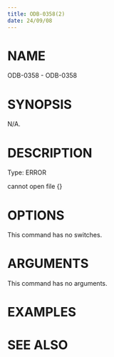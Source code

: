 ```yaml
---
title: ODB-0358(2)
date: 24/09/08
---
```


# NAME

ODB-0358 - ODB-0358

# SYNOPSIS

N/A.

# DESCRIPTION

Type: ERROR

cannot open file {}

# OPTIONS

This command has no switches.

# ARGUMENTS

This command has no arguments.

# EXAMPLES

# SEE ALSO
